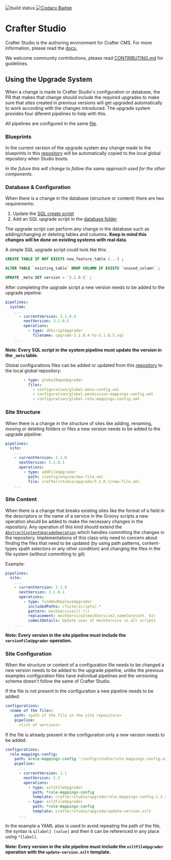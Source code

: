 ![build status](https://travis-ci.org/craftercms/studio.svg?branch=develop)
[![Codacy Badge](https://app.codacy.com/project/badge/Grade/81ed51d8f3d449f09ae98c1b055d5fd5)](https://www.codacy.com/gh/craftercms/studio/dashboard?utm_source=github.com&amp;utm_medium=referral&amp;utm_content=craftercms/studio&amp;utm_campaign=Badge_Grade)

Crafter Studio
==============

Crafter Studio is the authoring environment for Crafter CMS. For more information, please read the [docs.](http://docs.craftercms.org/en/3.1/developers/projects/studio/index.html)

We welcome community contributions, please read [CONTRIBUTING.md](https://github.com/craftercms/studio/blob/master/CONTRIBUTING.md) for guidelines.


## Using the Upgrade System

When a change is made to Crafter Studio's configuration or database, the PR that makes that change should include the required upgrades to make sure that sites created in previous versions will get upgraded automatically to work according with the changes introduced. The upgrade system provides four diferent pipelines to help with this.

All pipelines are configured in the same [file](https://github.com/craftercms/studio/blob/develop/src/main/resources/crafter/studio/upgrade/pipelines.yaml).

### Blueprints

In the current version of the upgrade system any change made to the blueprints in this [repository](https://github.com/craftercms/studio/tree/develop/src/main/webapp/repo-bootstrap/global/blueprints) will be automatically copied to the local global repository when Studio boots.

*In the future this will change to follow the same approach used for the other components.*

### Database & Configuration

When there is a change in the database (structure or content) there are two requirements:

1. Update the [SQL create script](https://github.com/craftercms/studio/blob/develop/src/main/resources/crafter/studio/database/createDDL.sql)
2. Add an SQL upgrade script in the [database folder](https://github.com/craftercms/studio/tree/develop/src/main/resources/crafter/studio/database)

The upgrade script can perform any change in the database such as adding/changing or deleting tables and columns. **Keep in mind this changes will be done on existing systems with real data**.

A simple SQL upgrade script could look like this:

```sql
CREATE TABLE IF NOT EXISTS new_feature_table (...) ;

ALTER TABLE `existing_table` DROP COLUMN IF EXISTS `unused_column` ;

UPDATE _meta SET version = '3.1.0.5' ;
```

After completing the upgrade script a new version needs to be added to the upgrade pipeline:

```yaml
pipelines:
  system:
    ...
      - currentVersion: 3.1.0.4
        nextVersion: 3.1.0.5
        operations:
          - type: dbScriptUpgrader
            filename: upgrade-3.1.0.4-to-3.1.0.5.sql
    ...
```

**Note: Every SQL script in the system pipeline must update the version in the `_meta` table.**

Global configurations files can be added or updated from this [repository](https://github.com/craftercms/studio/tree/develop/src/main/webapp/repo-bootstrap/global/configuration) to the local global repository:

```yaml
        - type: globalRepoUpgrader
          files:
            - configuration/global-menu-config.xml
            - configuration/global-permission-mappings-config.xml
            - configuration/global-role-mappings-config.xml
```

### Site Structure

When there is a change in the structure of sites like adding, renaming, moving or deleting folders or files a new version needs to be added to the upgrade pipeline:

```yaml
pipelines:
  site:
    ...
    - currentVersion: 3.1.0
      nextVersion: 3.1.0.1
      operations:
        - type: addFileUpgrader
          path: /config/engine/new-file.xml
          file: crafter/studio/upgrade/3.1.0.1/new-file.xml
    ...
```

### Site Content
When there is a change that breaks existing sites like the format of a field in the descriptors or the name of a 
service in the Groovy scripts a new operation should be added to make the necessary changes in the repository. Any
operation of this kind should extend the [`AbstractContentUpgradeOperation`](https://github.com/craftercms/studio/tree/develop/src/main/java/org/craftercms/studio/impl/v2/upgrade/operations/AbstractContentUpgradeOperation.java)
which handles committing the changes in the repository. Implementations of this 
class
only need to concern about finding the files that need to be updated (by using path patterns, content-types 
xpath selectors or any other condition) and changing the files in the file system (without committing to git)

Example:

```yaml
pipelines:
  site:
    ...
    - currentVersion: 3.1.0
      nextVersion: 3.1.0.1
      operations:
        - type: findAndReplaceUpgrader
          includedPaths: /?site/scripts/.*
          pattern: mockService\((.*))
          replacement: mockService2(mockService2.someConstant, $1)
          commitDetails: Update uses of mockService in all scripts
    ...
```

**Note: Every version in the site pipeline must include the `versionFileUpgrader` operation.**

### Site Configuration

When the structure or content of a configuration file needs to be changed a new version needs to be added to the upgrade pipeline, unlike the previous examples configuration files have individual pipelines and the versioning schema doesn't follow the same of Crafter Studio.

If the file is not present in the configuration a new pipeline needs to be added:

```yaml
configurations:
  <name of the file>:
    path: <path of the file in the site repository>
    pipeline:
      <list of versions>
```

If the file is already present in the configuration only a new version needs to be added:

```yaml
configurations:
  role-mappings-config:
    path: &role-mappings-config '/config/studio/role-mappings-config.xml'
    pipeline:
      ...
      - currentVersion: 1.1
        nextVersion: 1.2
        operations:
          - type: xsltFileUpgrader
            path: *role-mappings-config
            template: crafter/studio/upgrade/role-mappings-config-1.2.xslt
          - type: xsltFileUpgrader
            path: *role-mappings-config
            template: crafter/studio/upgrade/update-version.xslt
      ...
```
In the example a YAML alias is used to avoid repeating the path of the file, the syntax is `&[label] [value]` and then it can be referenced in any place using `*[label]`.

**Note: Every version in the site pipeline must include the `xsltFileUpgrader` operation with the `update-version.xslt` template.**

